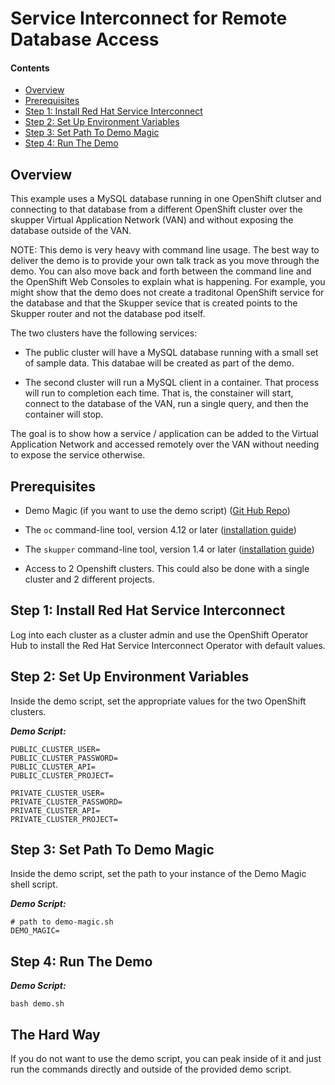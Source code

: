 # Service Interconnect for Remote Database Access

[website]: https://skupper.io/

#### Contents
* [Overview](#overview)
* [Prerequisites](#prerequisites)
* [Step 1: Install Red Hat Service Interconnect](#step-1-install-red-hat-service-interconnect)
* [Step 2: Set Up Environment Variables](#step-2-set-up-environment-variables)
* [Step 3: Set Path To Demo Magic](#step-3-set-path-to-demo-magic)
* [Step 4: Run The Demo](#step-4-run-the-demo)

## Overview

This example uses a MySQL database running in one OpenShift clutser
and connecting to that database from a different OpenShift cluster
over the skupper Virtual Application Network (VAN) and without exposing
the database outside of the VAN.

NOTE: This demo is very heavy with command line usage. The best way to deliver
the demo is to provide your own talk track as you move through the demo. You can 
also move back and forth between the command line and the OpenShift Web 
Consoles to explain what is happening. For example, you might show that 
the demo does not create a traditonal OpenShift service for the database
and that the Skupper sevice that is created points to the Skupper router
and not the database pod itself.

The two clusters have the following services:

* The public cluster will have a MySQL database running with a small
set of sample data. This databae will be created as part of the demo.

* The second cluster will run a MySQL client in a container. That
process will run to completion each time. That is, the constainer will
start, connect to the database of the VAN, run a single query, and then 
the container will stop.

The goal is to show how a service / application can be added to the
Virtual Application Network and accessed remotely over the VAN without
needing to expose the service otherwise.

## Prerequisites

* Demo Magic (if you want to use the demo script)
  ([Git Hub Repo][demo-magic])

* The `oc` command-line tool, version 4.12 or later
  ([installation guide][install-oc-cli])

* The `skupper` command-line tool, version 1.4 or later
  ([installation guide][skupper-cli])

* Access to 2 Openshift clusters. This could also be done with a 
single cluster and 2 different projects.


[demo-magic]: https://github.com/paxtonhare/demo-magic
[install-oc-cli]: https://docs.openshift.com/container-platform/4.12/cli_reference/openshift_cli/getting-started-cli.html#installing-openshift-cli
[skupper-cli]: https://access.redhat.com/documentation/en-us/red_hat_service_interconnect/1.4/html-single/installation/index#installing-skupper-cli
[Using Skupper with OpenShift]: https://skupper.io/start/openshift.html

## Step 1: Install Red Hat Service Interconnect 
Log into each cluster as a cluster admin and use the OpenShift  Operator Hub to install the Red Hat Service Interconnect Operator with default values.

## Step 2: Set Up Environment Variables

Inside the demo script, set the appropriate values for the
two OpenShift clusters.

_**Demo Script:**_
~~~ shell
PUBLIC_CLUSTER_USER=
PUBLIC_CLUSTER_PASSWORD=
PUBLIC_CLUSTER_API=
PUBLIC_CLUSTER_PROJECT=

PRIVATE_CLUSTER_USER=
PRIVATE_CLUSTER_PASSWORD=
PRIVATE_CLUSTER_API=
PRIVATE_CLUSTER_PROJECT=
~~~

## Step 3: Set Path To Demo Magic

Inside the demo script, set the path to your instance of the 
Demo Magic shell script.

_**Demo Script:**_
~~~ shell
# path to demo-magic.sh
DEMO_MAGIC=
~~~

## Step 4: Run The Demo

_**Demo Script:**_
~~~ shell
bash demo.sh
~~~

## The Hard Way

If you do not want to use the demo script, you can peak 
inside of it and just run the commands directly and outside
of the provided demo script.

